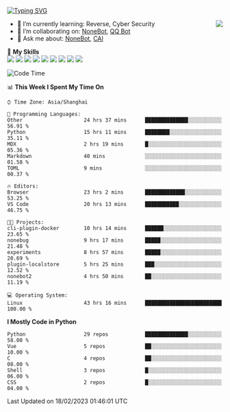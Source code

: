 [![Typing SVG](https://readme-typing-svg.herokuapp.com?size=25&duration=2500&color=8C43EA&vCenter=true&width=200&height=40&lines=Hi+there+%F0%9F%91%8B%F0%9F%8F%BB;I'm+yanyongyu)](https://git.io/typing-svg)

<a href="#">
  <img align="right" src="https://github-readme-stats.vercel.app/api?username=yanyongyu&count_private=true&show_icons=true&bg_color=15,f2f7fd,E0EAFC" />
</a>

- 🌱 I’m currently learning: Reverse, Cyber Security
- 👯 I’m collaborating on: [NoneBot](https://github.com/nonebot), [QQ Bot](https://github.com/Mrs4s/go-cqhttp)
- 💬 Ask me about: [NoneBot](https://github.com/nonebot), [CAI](https://github.com/cscs181/CAI)

🌟 **My Skills**  
![](https://img.shields.io/badge/-Python-3e74a2?style=flat-square&logo=Python&logoColor=fff)
![](https://img.shields.io/badge/-Node.js-339933?style=flat-square&logo=Node.js&logoColor=fff)
![](https://img.shields.io/badge/-Vue-4fc08d?style=flat-square&logo=Vue.js&logoColor=fff)
![](https://img.shields.io/badge/-React-2d98ce?style=flat-square&logo=React&logoColor=fff)
![](https://img.shields.io/badge/-Docker-2496ED?style=flat-square&logo=Docker&logoColor=fff)
![](https://img.shields.io/badge/-Linux-000000?style=flat-square&logo=Linux&logoColor=fff)
![](https://img.shields.io/badge/-MySQL-4479A1?style=flat-square&logo=MySQL&logoColor=fff)
![](https://img.shields.io/badge/-Redis-DC382D?style=flat-square&logo=Redis&logoColor=fff)
![](https://img.shields.io/badge/-MongoDB-47A248?style=flat-square&logo=MongoDB&logoColor=fff)

<!--START_SECTION:waka-->
![Code Time](http://img.shields.io/badge/Code%20Time-3%2C811%20hrs%2048%20mins-blue)

📊 **This Week I Spent My Time On** 

```text
⌚︎ Time Zone: Asia/Shanghai

💬 Programming Languages: 
Other                    24 hrs 37 mins      ██████████████░░░░░░░░░░░   56.91 % 
Python                   15 hrs 11 mins      ████████░░░░░░░░░░░░░░░░░   35.11 % 
MDX                      2 hrs 19 mins       █░░░░░░░░░░░░░░░░░░░░░░░░   05.36 % 
Markdown                 40 mins             ░░░░░░░░░░░░░░░░░░░░░░░░░   01.58 % 
TOML                     9 mins              ░░░░░░░░░░░░░░░░░░░░░░░░░   00.37 % 

🔥 Editors: 
Browser                  23 hrs 2 mins       █████████████░░░░░░░░░░░░   53.25 % 
VS Code                  20 hrs 13 mins      ███████████░░░░░░░░░░░░░░   46.75 % 

🐱‍💻 Projects: 
cli-plugin-docker        10 hrs 14 mins      ██████░░░░░░░░░░░░░░░░░░░   23.65 % 
nonebug                  9 hrs 17 mins       █████░░░░░░░░░░░░░░░░░░░░   21.48 % 
experiments              8 hrs 57 mins       █████░░░░░░░░░░░░░░░░░░░░   20.69 % 
plugin-localstore        5 hrs 25 mins       ███░░░░░░░░░░░░░░░░░░░░░░   12.52 % 
nonebot2                 4 hrs 50 mins       ██░░░░░░░░░░░░░░░░░░░░░░░   11.19 % 

💻 Operating System: 
Linux                    43 hrs 16 mins      █████████████████████████   100.00 % 

```

**I Mostly Code in Python** 

```text
Python                   29 repos            ██████████████░░░░░░░░░░░   58.00 % 
Vue                      5 repos             ██░░░░░░░░░░░░░░░░░░░░░░░   10.00 % 
C                        4 repos             ██░░░░░░░░░░░░░░░░░░░░░░░   08.00 % 
Shell                    3 repos             █░░░░░░░░░░░░░░░░░░░░░░░░   06.00 % 
CSS                      2 repos             █░░░░░░░░░░░░░░░░░░░░░░░░   04.00 % 

```



 Last Updated on 18/02/2023 01:46:01 UTC
<!--END_SECTION:waka-->
